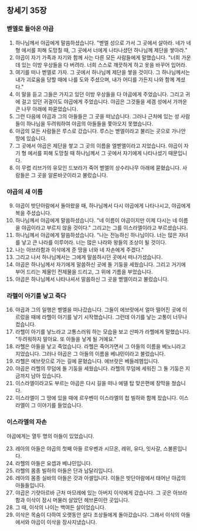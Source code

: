 ## 창세기 35장

### 벧엘로 돌아온 야곱
1. 하나님께서 야곱에게 말씀하셨습니다. "벧엘 성으로 가서 그 곳에서 살아라. 네가 네 형 에서를 피해 도망칠 때, 그 곳에서 너에게 나타나셨던 하나님께 제단을 쌓아라."
2. 야곱이 자기 가족과 자기와 함께 사는 다른 모든 사람들에게 말했습니다. "너희 가운데 있는 이방 우상들을 다 버려라. 너희 스스로 깨끗하게 하고 옷을 바꾸어 입어라.
3. 여기를 떠나 벧엘로 가자. 그 곳에서 하나님께 제단을 쌓을 것이다. 그 하나님께서는 내가 괴로움을 당할 때에 나를 도와 주셨으며, 내가 어디를 가든지 나와 함께 계셨다."
4. 이 말을 듣고 그들은 가지고 있던 이방 우상들을 다 야곱에게 주었습니다. 그리고 귀에 걸고 있던 귀걸이도 야곱에게 주었습니다. 야곱은 그것들을 세겜 성에서 가까운 큰 나무 아래에 파묻었습니다.
5. 그런 다음에 야곱과 그의 아들들은 그 곳을 떠났습니다. 그러나 근처에 있는 성 사람들이 하나님을 두려워하여 야곱의 아들들을 쫓아오지 못했습니다.
6. 야곱의 모든 사람들은 루스로 갔습니다. 루스는 벧엘이라고 불리는 곳으로 가나안 땅에 있습니다.
7. 그 곳에서 야곱은 제단을 쌓고 그 곳의 이름을 엘벧엘이라고 지었습니다. 야곱이 자기 형 에서를 피해 도망칠 때 하나님께서 그 곳에서 자기에게 나타나셨기 때문입니다.
8. 이 무렵 리브가의 유모인 드보라가 죽어 벧엘의 상수리나무 아래에 묻혔습니다. 사람들은 그 곳을 알론바굿이라고 불렀습니다.
### 야곱의 새 이름
9. 야곱이 밧단아람에서 돌아왔을 때, 하나님께서 다시 야곱에게 나타나시고, 야곱에게 복을 주셨습니다.
10. 하나님께서 야곱에게 말씀하셨습니다. "네 이름이 야곱이지만 이제 다시는 네 이름을 야곱이라고 부르지 않을 것이다." 그리고는 그를 이스라엘이라고 부르셨습니다.
11. 하나님께서 야곱에게 말씀하셨습니다. "나는 전능하신 하나님이다. 너는 많은 자녀를 낳고 큰 나라를 이루어라. 너는 많은 나라와 왕들의 조상이 될 것이다.
12. 나는 아브라함과 이삭에게 준 땅을 너와 네 자손에게 주겠다."
13. 그리고 나서 하나님께서는 그에게 말씀하시던 곳에서 떠나가셨습니다.
14. 야곱은 하나님께서 자기에게 말씀하신 곳에 돌 기둥을 세웠습니다. 그리고 거기에 부어 드리는 제물인 전제물을 드리고, 그 위에 기름을 부었습니다.
15. 야곱은 하나님께서 나타나셔서 말씀하신 그 곳을 벧엘이라고 불렀습니다.
### 라헬이 아기를 낳고 죽다
16. 야곱과 그의 일행은 벧엘을 떠나갔습니다. 그들이 에브랏에서 얼마 떨어진 곳에 이르렀을 때에 라헬이 아기를 낳기 시작했습니다. 그런데 아기를 낳는 고통이 너무나 컸습니다.
17. 라헬이 아기를 낳느라고 고통스러워 하는 모습을 보고 산파가 라헬에게 말했습니다. "두려워하지 말아요. 또 아들을 낳게 될 거예요."
18. 라헬은 아들을 낳고 죽었습니다. 라헬은 죽어가면서 그 아들의 이름을 베노니라고 지었습니다. 그러나 야곱은 그 아들의 이름을 베냐민이라고 불렀습니다.
19. 라헬은 에브랏으로 가는 길에 묻혔습니다. 에브랏은 베들레헴입니다.
20. 야곱은 라헬의 무덤에 돌 기둥을 세웠습니다. 라헬의 무덤에 세워진 그 돌 기둥은 지금까지 남아 있습니다.
21. 이스라엘이라고도 부르는 야곱은 다시 길을 떠나 에델 탑 맞은편에 장막을 쳤습니다.
22. 이스라엘이 그 땅에 있을 때에 르우벤이 이스라엘의 첩 빌하와 함께 잤습니다. 이스라엘이 그 이야기를 들었습니다.
### 이스라엘의 자손
야곱에게는 열두 명의 아들이 있었습니다.     

23. 레아의 아들은 야곱의 첫째 아들 르우벤과 시므온, 레위, 유다, 잇사갈, 스불론입니다.    
24. 라헬의 아들은 요셉과 베냐민입니다.    
25. 라헬의 몸종 빌하의 아들은 단과 납달리입니다.    
26. 레아의 몸종 실바의 아들은 갓과 아셀입니다. 이들은 밧단아람에서 태어난 야곱의 아들들입니다.  
27. 야곱은 기럇아르바 근처 마므레에 있는 아버지 이삭에게 갔습니다. 그 곳은 아브라함과 이삭이 잠시 머물러 살았던 헤브론이란 곳입니다.    
28. 그 때, 이삭의 나이는 백여든 살이었습니다.   
29. 이삭은 목숨이 다하여 오랫동안 살다 조상들에게 돌아갔습니다. 그래서 이삭의 아들 에서와 야곱이 이삭을 장사지냈습니다.
